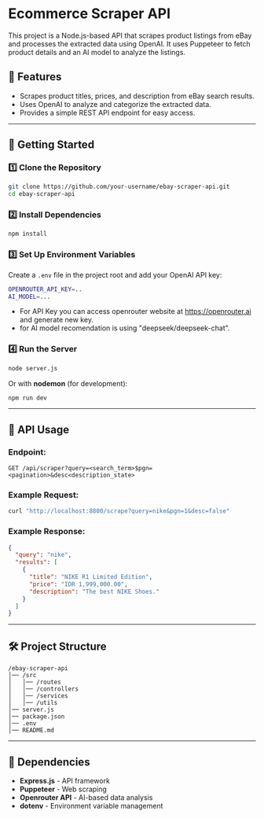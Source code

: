 # Ecommerce Scraper API

This project is a Node.js-based API that scrapes product listings from eBay and processes the extracted data using OpenAI. It uses Puppeteer to fetch product details and an AI model to analyze the listings.

## 📌 Features

- Scrapes product titles, prices, and description from eBay search results.
- Uses OpenAI to analyze and categorize the extracted data.
- Provides a simple REST API endpoint for easy access.

---

## 🚀 Getting Started

### 1️⃣ **Clone the Repository**

```sh
git clone https://github.com/your-username/ebay-scraper-api.git
cd ebay-scraper-api
```

### 2️⃣ **Install Dependencies**

```sh
npm install
```

### 3️⃣ **Set Up Environment Variables**

Create a `.env` file in the project root and add your OpenAI API key:

```sh
OPENROUTER_API_KEY=..
AI_MODEL=...
```

- For API Key you can access openrouter website at https://openrouter.ai and generate new key.
- for AI model recomendation is using "deepseek/deepseek-chat".

### 4️⃣ **Run the Server**

```sh
node server.js
```

Or with **nodemon** (for development):

```sh
npm run dev
```

---

## 📡 API Usage

### **Endpoint:**

```http
GET /api/scraper?query=<search_term>$pgn=<pagination>&desc<description_state>
```

### **Example Request:**

```sh
curl "http://localhost:8800/scrape?query=nike&pgn=1&desc=false"
```

### **Example Response:**

```json
{
  "query": "nike",
  "results": [
    {
      "title": "NIKE R1 Limited Edition",
      "price": "IDR 1,999,000.00",
      "description": "The best NIKE Shoes."
    }
  ]
}
```

---

## 🛠️ Project Structure

```
/ebay-scraper-api
│── /src
│   │── /routes
│   │── /controllers
│   │── /services
│   │── /utils
│── server.js
│── package.json
│── .env
│── README.md
```

---

## 📌 Dependencies

- **Express.js** - API framework
- **Puppeteer** - Web scraping
- **Openrouter API** - AI-based data analysis
- **dotenv** - Environment variable management
